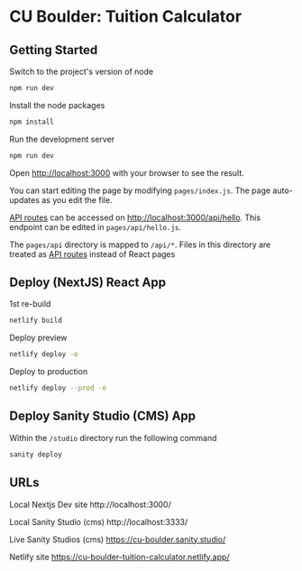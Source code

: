 # CU Boulder: Tuition Calculator

## Getting Started

Switch to the project's version of node
```bash
npm run dev
```
Install the node packages
```bash
npm install
```

Run the development server
```bash
npm run dev
```

Open [http://localhost:3000](http://localhost:3000) with your browser to see the result.

You can start editing the page by modifying `pages/index.js`. The page auto-updates as you edit the file.

[API routes](https://nextjs.org/docs/api-routes/introduction) can be accessed on [http://localhost:3000/api/hello](http://localhost:3000/api/hello). This endpoint can be edited in `pages/api/hello.js`.


The `pages/api` directory is mapped to `/api/*`. Files in this directory are treated as [API routes](https://nextjs.org/docs/api-routes/introduction) instead of React pages

## Deploy (NextJS) React App

1st re-build
```bash
netlify build
```

Deploy preview

```bash
netlify deploy -o
```

Deploy to production

```bash
netlify deploy --prod -o
```

## Deploy Sanity Studio (CMS) App

Within the `/studio` directory run the following command

```bash
sanity deploy
```

## URLs

Local Nextjs Dev site
http://localhost:3000/

Local Sanity Studio (cms)
http://localhost:3333/

Live Sanity Studios (cms)
https://cu-boulder.sanity.studio/

Netlify site
https://cu-boulder-tuition-calculator.netlify.app/